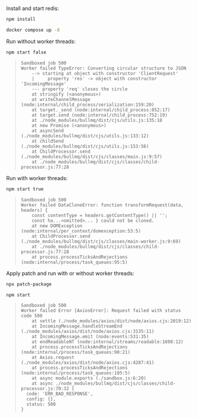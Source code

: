 #

Install and start redis:

```bash
npm install

docker compose up -d
```

Run without worker threads:

```bash
npm start false
```

> ```
> Sandboxed job 500
> Worker failed TypeError: Converting circular structure to JSON
>     --> starting at object with constructor 'ClientRequest'
>     |     property 'res' -> object with constructor 'IncomingMessage'
>     --- property 'req' closes the circle
>     at stringify (<anonymous>)
>     at writeChannelMessage (node:internal/child_process/serialization:159:20)
>     at target._send (node:internal/child_process:852:17)
>     at target.send (node:internal/child_process:752:19)
>     at ./node_modules/bullmq/dist/cjs/utils.js:135:18
>     at new Promise (<anonymous>)
>     at asyncSend (./node_modules/bullmq/dist/cjs/utils.js:133:12)
>     at childSend (./node_modules/bullmq/dist/cjs/utils.js:153:56)
>     at ChildProcessor.send (./node_modules/bullmq/dist/cjs/classes/main.js:9:57)
>     at ./node_modules/bullmq/dist/cjs/classes/child-processor.js:77:28
> ```

Run with worker threads:

```bash
npm start true
```

> ```
> Sandboxed job 500
> Worker failed DataCloneError: function transformRequest(data, headers) {
>     const contentType = headers.getContentType() || '';
>     const ha...<omitted>... } could not be cloned.
>     at new DOMException (node:internal/per_context/domexception:53:5)
>     at ChildProcessor.send (./node_modules/bullmq/dist/cjs/classes/main-worker.js:9:69)
>     at ./node_modules/bullmq/dist/cjs/classes/child-processor.js:77:28
>     at process.processTicksAndRejections (node:internal/process/task_queues:95:5)
> ```

Apply patch and run with or without worker threads:

```bash
npx patch-package

npm start
```

> ```
> Sandboxed job 500
> Worker failed Error [AxiosError]: Request failed with status code 500
>     at settle (./node_modules/axios/dist/node/axios.cjs:2019:12)
>     at IncomingMessage.handleStreamEnd (./node_modules/axios/dist/node/axios.cjs:3135:11)
>     at IncomingMessage.emit (node:events:531:35)
>     at endReadableNT (node:internal/streams/readable:1698:12)
>     at process.processTicksAndRejections (node:internal/process/task_queues:90:21)
>     at Axios.request (./node_modules/axios/dist/node/axios.cjs:4287:41)
>     at process.processTicksAndRejections (node:internal/process/task_queues:105:5)
>     at async module.exports (./sandbox.js:6:20)
>     at async ./node_modules/bullmq/dist/cjs/classes/child-processor.js:70:32 {
>   code: 'ERR_BAD_RESPONSE',
>   config: {},
>   status: 500
> }
> ```

